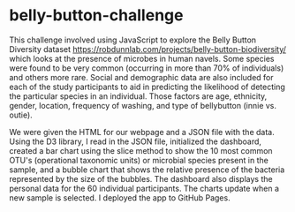 # belly-button-challenge

This challenge involved using JavaScript to explore the Belly Button Diversity dataset https://robdunnlab.com/projects/belly-button-biodiversity/ which looks at the presence of microbes in human navels. Some species were found to be very common (occurring in more than 70% of individuals) and others more rare. Social and demographic data are also included for each of the study participants to aid in predicting the likelihood of detecting the particular species in an individual. Those factors are age, ethnicity, gender, location, frequency of washing, and type of bellybutton (innie vs. outie). 

We were given the HTML for our webpage and a JSON file with the data. Using the D3 library, I read in the JSON file, initialized the dashboard, created a bar chart using the slice method to show the 10 most common OTU's (operational taxonomic units) or microbial species present in the sample, and a bubble chart that shows the relative presence of the bacteria represented by the size of the bubbles. The dashboard also displays the personal data for the 60 individual participants. The charts update when a new sample is selected. I deployed the app to GitHub Pages.

